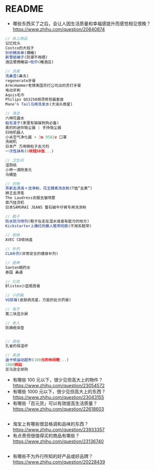 # README 

- 哪些东西买了之后，会让人因生活质量和幸福感提升而感觉相见恨晚？ https://www.zhihu.com/question/20840874

```js
// 床上用品
记忆枕头
Costco的大毯子
针织棉床单(裸睡)
新雪丽被子(防潮不用晒)
酒店便携睡袋+枕巾(睡酒店)

// 洗漱
洗鼻壶(鼻炎)
regenerate牙膏
Arm&Hammer老牌美国苏打公司出的苏打牙膏
电动牙刷
Aquis毛巾
Philips QG3250胡须修剪器套装
Mane‘n Tail马用洗发水(大油头救星)

// 清洁
六神花露水
粘毛滚子(家里有猫猫狗狗必备)
美的的迷你吸尘器 | 手持吸尘器
扫地机器人
小米空气净化器 + 3m 9502v 口罩
洗碗机
日本产 万用微粒子去污剂
一次性抹布(6块钱50张...)

// 卫生间
湿厕纸
小林一滴除臭元
马桶垫

// 衣物 
芳新去渍液＋洁净粉，花王酵素洗衣粉(T恤“去黄”)
狮王去渍笔
The Laudress衣服去皱喷雾
蒸汽挂烫机
日本SAMURAI JEANS 雷石碱牛仔裤专用洗涤粉

// 鞋子
防水防污喷剂(鞋子在走在湿水或者有脏污的地方)
Kickstarter上爆红的懒人鞋带同款(不用系鞋带)

// 收纳
AVEC CD收纳盒

// 补剂
CLA补剂(非常安全的健身补剂)

// 提神
Santen眼药水
泰国 鼻通

// 化妆
Blistex小蓝瓶唇膏

// 小药箱
VG软膏(皮肤病克星，万能的处方药膏)

// 电子
第二块显示屏

// 老人
防褥疮床垫


// 其他
孔雀的保温杯

// 来源
迪卡侬运动超市(100元的休闲鞋...)
1688网站
亚马逊全球购
```

- 有哪些 100 元以下，很少见但高大上的物件？https://www.zhihu.com/question/23054572
- 有哪些 1000 元以下，很少见但高大上的东西？ https://www.zhihu.com/question/23043155
- 有哪些「百元货」可以有效提高生活质量？ https://www.zhihu.com/question/22618603

```
```

- 淘宝上有哪些很显格调和品味的东西？ https://www.zhihu.com/question/23933357
- 有点贵但很值得买的商品有哪些？ https://www.zhihu.com/question/23136740

```
```

- 有哪些不为外行所知的好产品或好品牌？ https://www.zhihu.com/question/20228439